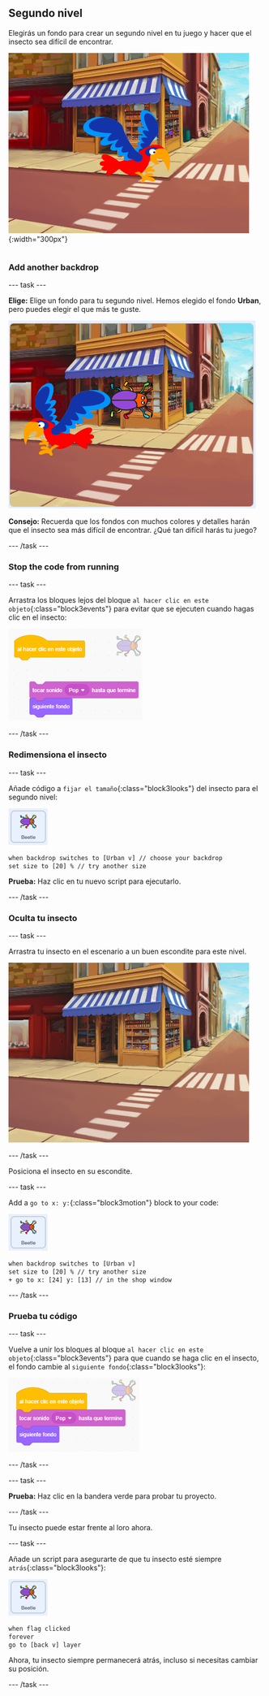 ## Segundo nivel

<div style="display: flex; flex-wrap: wrap">
<div style="flex-basis: 200px; flex-grow: 1; margin-right: 15px;">
Elegirás un fondo para crear un segundo nivel en tu juego y hacer que el insecto sea difícil de encontrar. 
</div>
<div>

![Una escena en la calle con un insecto oculto.](images/second-level.png){:width="300px"}

</div>
</div>

### Add another backdrop

--- task ---

**Elige:** Elige un fondo para tu segundo nivel. Hemos elegido el fondo **Urban**, pero puedes elegir el que más te guste.

![El insecto y el loro en un fondo urbano.](images/insert-urban-backdrop.png)

**Consejo:** Recuerda que los fondos con muchos colores y detalles harán que el insecto sea más difícil de encontrar. ¿Qué tan difícil harás tu juego?

--- /task ---

### Stop the code from running

--- task ---

Arrastra los bloques lejos del bloque `al hacer clic en este objeto`{:class="block3events"} para evitar que se ejecuten cuando hagas clic en el insecto:

![Breaking the code.](images/breaking-script.png)

--- /task ---

### Redimensiona el insecto

--- task ---

Añade código a `fijar el tamaño`{:class="block3looks"} del insecto para el segundo nivel:

![El objeto insecto.](images/bug-sprite.png)

```blocks3
when backdrop switches to [Urban v] // choose your backdrop
set size to [20] % // try another size 
```

**Prueba:** Haz clic en tu nuevo script para ejecutarlo.

--- /task ---

### Oculta tu insecto

--- task ---

Arrastra tu insecto en el escenario a un buen escondite para este nivel.

![El insecto escondido en el escaparate de la tienda en medio del fondo.](images/hidden-urban-backdrop.png)

--- /task ---

Posiciona el insecto en su escondite.

--- task ---

Add a `go to x: y:`{:class="block3motion"} block to your code:

![El objeto insecto.](images/bug-sprite.png)

```blocks3
when backdrop switches to [Urban v]
set size to [20] % // try another size 
+ go to x: [24] y: [13] // in the shop window
```

--- /task ---

### Prueba tu código

--- task ---

Vuelve a unir los bloques al bloque `al hacer clic en este objeto`{:class="block3events"} para que cuando se haga clic en el insecto, el fondo cambie al `siguiente fondo`{:class="block3looks"}:

![The blocks are joined back together.](images/fixed-script.png)

--- /task ---

--- task ---

**Prueba:** Haz clic en la bandera verde para probar tu proyecto.

--- /task ---

Tu insecto puede estar frente al loro ahora.

--- task ---

Añade un script para asegurarte de que tu insecto esté siempre `atrás`{:class="block3looks"}:

![El objeto insecto.](images/bug-sprite.png)

```blocks3
when flag clicked
forever
go to [back v] layer
```

Ahora, tu insecto siempre permanecerá atrás, incluso si necesitas cambiar su posición.

--- /task ---
